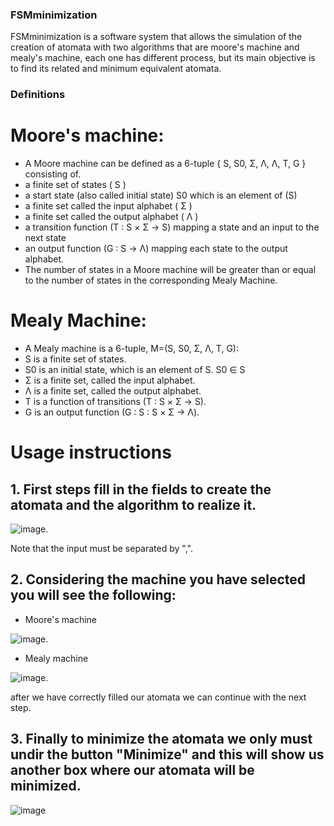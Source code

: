 ### FSMminimization
FSMminimization is a software system that allows the simulation of the creation of atomata with two algorithms that are moore's machine and mealy's machine, each one has different process, but its main objective is to find its related and minimum equivalent atomata.

### Definitions 
# Moore's machine:
- A Moore machine can be defined as a 6-tuple { S, S0, Σ, Λ, Λ, T, G } consisting of.
- a finite set of states ( S )
- a start state (also called initial state) S0 which is an element of (S)
- a finite set called the input alphabet ( Σ )
- a finite set called the output alphabet ( Λ )
- a transition function (T : S × Σ → S) mapping a state and an input to the next state
- an output function (G : S → Λ) mapping each state to the output alphabet.
- The number of states in a Moore machine will be greater than or equal to the number of states in the corresponding Mealy Machine.

# Mealy Machine:
- A Mealy machine is a 6-tuple, M=(S, S0, Σ, Λ, T, G):
- S is a finite set of states.
- S0 is an initial state, which is an element of S. S0 ∈ S
- Σ is a finite set, called the input alphabet.
- Λ is a finite set, called the output alphabet.
- T is a function of transitions (T : S × Σ → S).
- G is an output function (G : S : S × Σ → Λ).

# Usage instructions 
## 1. First steps fill in the fields to create the atomata and the algorithm to realize it.
![image](https://user-images.githubusercontent.com/48284856/112785074-ca257780-9018-11eb-831b-e7fa59877845.png).

Note that the input must be separated by ",". 

## 2. Considering the machine you have selected you will see the following: 
- Moore's machine 

![image](https://user-images.githubusercontent.com/48284856/112785617-04dbdf80-901a-11eb-90c9-e0a2b786305d.png).


- Mealy machine 

![image](https://user-images.githubusercontent.com/48284856/112785709-4076a980-901a-11eb-8f76-c0f8cd6611a5.png).


after we have correctly filled our atomata we can continue with the next step.
## 3. Finally to minimize the atomata we only must undir the button "Minimize" and this will show us another box where our atomata will be minimized. 

![image](https://user-images.githubusercontent.com/48284856/112786290-86803d00-901b-11eb-87aa-e8b8bfb2b8a9.png)
